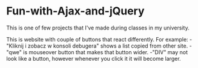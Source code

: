 # Fun-with-Ajax-and-jQuery

This is one of few projects that I've made during classes in my university.

This is website with couple of buttons that react differently.
For example:
-"Kliknij i zobacz w konsoli debugera" shows a list copied from other site.
-"qwe" is mouseover button that makes that button wider.
-"DIV" may not look like a button, however whenever you click it it will become larger.
